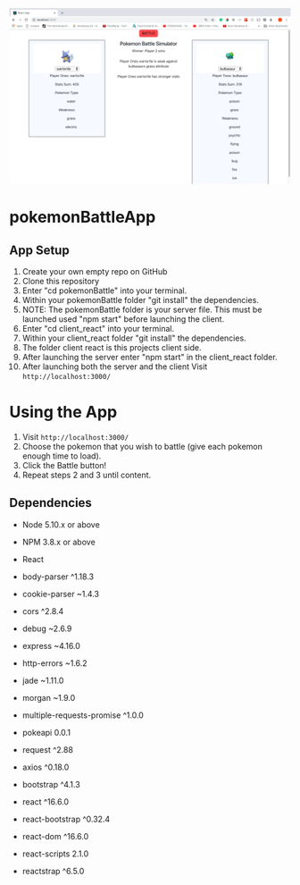 !["Screenshot of chatty app messages"](https://github.com/MockAnon/pokemonBattleApp/blob/master/docs/shot_001.png)

# pokemonBattleApp

## App Setup

1. Create your own empty repo on GitHub
2. Clone this repository
3. Enter "cd pokemonBattle" into your terminal.
4. Within your pokemonBattle folder "git install" the dependencies.
5. NOTE: The pokemonBattle folder is your server file. This must be launched used "npm start" before launching the client.
6. Enter "cd client_react" into your terminal.
7. Within your client_react folder "git install" the dependencies.
8. The folder client react is this projects client side.
9. After launching the server enter "npm start" in the client_react folder.
10. After launching both the server and the client Visit `http://localhost:3000/`

# Using the App

1. Visit `http://localhost:3000/`
2. Choose the pokemon that you wish to battle (give each pokemon enough time to load).
3. Click the Battle button!
4. Repeat steps 2 and 3 until content.

## Dependencies

- Node 5.10.x or above
- NPM 3.8.x or above
- React

- body-parser ^1.18.3
- cookie-parser ~1.4.3
- cors ^2.8.4
- debug ~2.6.9
- express ~4.16.0
- http-errors ~1.6.2
- jade ~1.11.0
- morgan ~1.9.0
- multiple-requests-promise ^1.0.0
- pokeapi 0.0.1
- request ^2.88
- axios ^0.18.0
- bootstrap ^4.1.3
- react ^16.6.0
- react-bootstrap ^0.32.4
- react-dom ^16.6.0
- react-scripts 2.1.0
- reactstrap ^6.5.0
